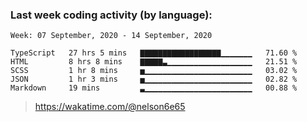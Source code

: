 ### Last week coding activity (by language):

<!--START_SECTION:waka-->
```text
Week: 07 September, 2020 - 14 September, 2020

TypeScript   27 hrs 5 mins   ▇▇▇▇▇▇▇▇▇▇▇▇▇▇▇▇▇▇▁▁▁▁▁▁▁   71.60 % 
HTML         8 hrs 8 mins    ▇▇▇▇▇▃▁▁▁▁▁▁▁▁▁▁▁▁▁▁▁▁▁▁▁   21.51 % 
SCSS         1 hr 8 mins     ▅▁▁▁▁▁▁▁▁▁▁▁▁▁▁▁▁▁▁▁▁▁▁▁▁   03.02 % 
JSON         1 hr 3 mins     ▅▁▁▁▁▁▁▁▁▁▁▁▁▁▁▁▁▁▁▁▁▁▁▁▁   02.82 % 
Markdown     19 mins         ▃▁▁▁▁▁▁▁▁▁▁▁▁▁▁▁▁▁▁▁▁▁▁▁▁   00.88 % 
```
<!--END_SECTION:waka-->

> https://wakatime.com/@nelson6e65
